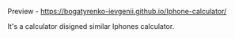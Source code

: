 Preview - https://bogatyrenko-ievgenii.github.io/Iphone-calculator/

It's a calculator disigned similar Iphones calculator.
